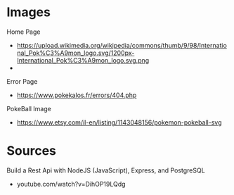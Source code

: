 


# Images
Home Page
- https://upload.wikimedia.org/wikipedia/commons/thumb/9/98/International_Pok%C3%A9mon_logo.svg/1200px-International_Pok%C3%A9mon_logo.svg.png
- 


Error Page
- https://www.pokekalos.fr/errors/404.php

PokeBall Image
- https://www.etsy.com/il-en/listing/1143048156/pokemon-pokeball-svg 

# Sources
Build a Rest Api with NodeJS (JavaScript), Express, and PostgreSQL
- youtube.com/watch?v=DihOP19LQdg 